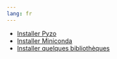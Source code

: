 ```yaml
---
lang: fr
---
```


- [Installer Pyzo](tuto/tuto_pyzo1.html)
- [Installer Miniconda](tuto/tuto_pyzo2.html) 
- [Installer quelques bibliothèques](tuto/tuto_pyzo3.html)